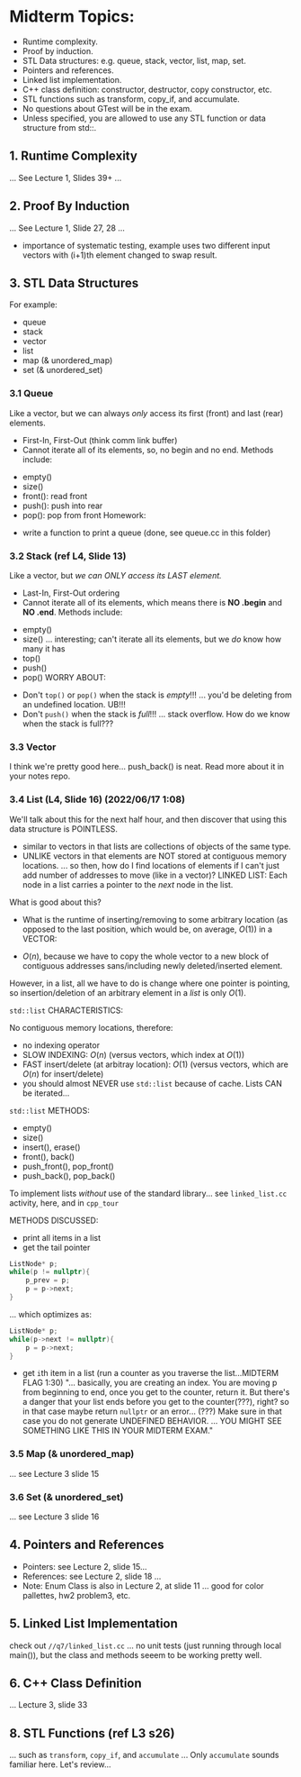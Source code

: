 # Midterm Topics:

* Runtime complexity.
* Proof by induction.
* STL Data structures: e.g. queue, stack, vector, list, map, set.
* Pointers and references.
* Linked list implementation.
* C++ class definition: constructor, destructor, copy constructor, etc.
* STL functions such as transform, copy_if, and accumulate.
* No questions about GTest will be in the exam.
* Unless specified, you are allowed to use any STL function or data structure from std::.

## 1. Runtime Complexity
... See Lecture 1, Slides 39+ ...

## 2. Proof By Induction
... See Lecture 1, Slide 27, 28 ...
* importance of systematic testing, example uses two different input vectors with (i+1)th element changed to swap result.

## 3. STL Data Structures
For example:
* queue
* stack
* vector
* list
* map (& unordered_map)
* set (& unordered_set)

### 3.1 Queue
Like a vector, but we can always *only* access its first (front) and last (rear) elements.
* First-In, First-Out (think comm link buffer)
* Cannot iterate all of its elements, so, no begin and no end.
Methods include:
- empty()
- size()
- front(): read front
- push(): push into rear
- pop(): pop from front
Homework:
* write a function to print a queue (done, see queue.cc in this folder)
### 3.2 Stack (ref L4, Slide 13)
Like a vector, but *we can ONLY access its LAST element.* 
* Last-In, First-Out ordering
* Cannot iterate all of its elements, which means there is **NO .begin** and **NO .end**.
Methods include:
- empty()
- size() ... interesting; can't iterate all its elements, but we *do* know how many it has
- top()
- push()
- pop()
WORRY ABOUT:
* Don't `top()` or `pop()` when the stack is *empty*!!! ... you'd be deleting from an undefined location. UB!!!
* Don't `push()` when the stack is *full*!!! ... stack overflow. How do we know when the stack is full???
### 3.3 Vector
I think we're pretty good here... push_back() is neat. Read more about it in your notes repo.

### 3.4 List (L4, Slide 16) (2022/06/17 1:08)
We'll talk about this for the next half hour, and then discover that using this data structure is POINTLESS.
* similar to vectors in that lists are collections of objects of the same type.
* UNLIKE vectors in that elements are NOT stored at contiguous memory locations.
... so then, how do I find locations of elements if I can't just add number of addresses to move (like in a vector)? 
LINKED LIST:
Each node in a list carries a pointer to the *next* node in the list.

What is good about this?

* What is the runtime of inserting/removing to some arbitrary location (as opposed to the last position, which would be, on average, $O(1)$) in a VECTOR:
- $O(n)$, because we have to copy the whole vector to a new block of contiguous addresses sans/including newly deleted/inserted element.

However, in a list, all we have to do is change where one pointer is pointing, so insertion/deletion of an arbitrary element in a *list* is only $O(1)$.

`std::list` CHARACTERISTICS:

No contiguous memory locations, therefore:
* no indexing operator
* SLOW INDEXING: $O(n)$ (versus vectors, which index at $O(1)$)
* FAST insert/delete (at arbitray location): $O(1)$ (versus vectors, which are $O(n)$ for insert/delete)
* you should almost NEVER use `std::list` because of cache.
Lists CAN be iterated...

`std::list` METHODS:
* empty()
* size()
* insert(), erase()
* front(), back()
* push_front(), pop_front()
* push_back(), pop_back()

To implement lists *without* use of the standard library... see `linked_list.cc` activity, here, and in `cpp_tour`

METHODS DISCUSSED:
* print all items in a list
* get the tail pointer
```cpp
ListNode* p;
while(p != nullptr){
    p_prev = p;
    p = p->next;
}
```
... which optimizes as:
```cpp
ListNode* p;
while(p->next != nullptr){
    p = p->next;
}
```
* get `i`th item in a list (run a counter as you traverse the list...MIDTERM FLAG 1:30)
"... basically, you are creating an index. You are moving p from beginning to end, once you get to the counter, return it. But there's a danger that your list ends before you get to the counter(???), right? so in that case maybe return `nullptr` or an error... (???) Make sure in that case you do not generate UNDEFINED BEHAVIOR. ... YOU MIGHT SEE SOMETHING LIKE THIS IN YOUR MIDTERM EXAM."
### 3.5 Map (& unordered_map)
... see Lecture 3 slide 15

### 3.6 Set (& unordered_set)
... see Lecture 3 slide 16

## 4. Pointers and References
* Pointers: see Lecture 2, slide 15...
* References: see Lecture 2, slide 18 ...
* Note: Enum Class is also in Lecture 2, at slide 11 ... good for color pallettes, hw2 problem3, etc.

## 5. Linked List Implementation
check out `//q7/linked_list.cc` ... no unit tests (just running through local main()), but the class and methods seeem to be working pretty well.

## 6. C++ Class Definition
... Lecture 3, slide 33

## 8. STL Functions (ref L3 s26)
... such as `transform`, `copy_if`, and `accumulate`
... Only `accumulate` sounds familiar here. Let's review...


